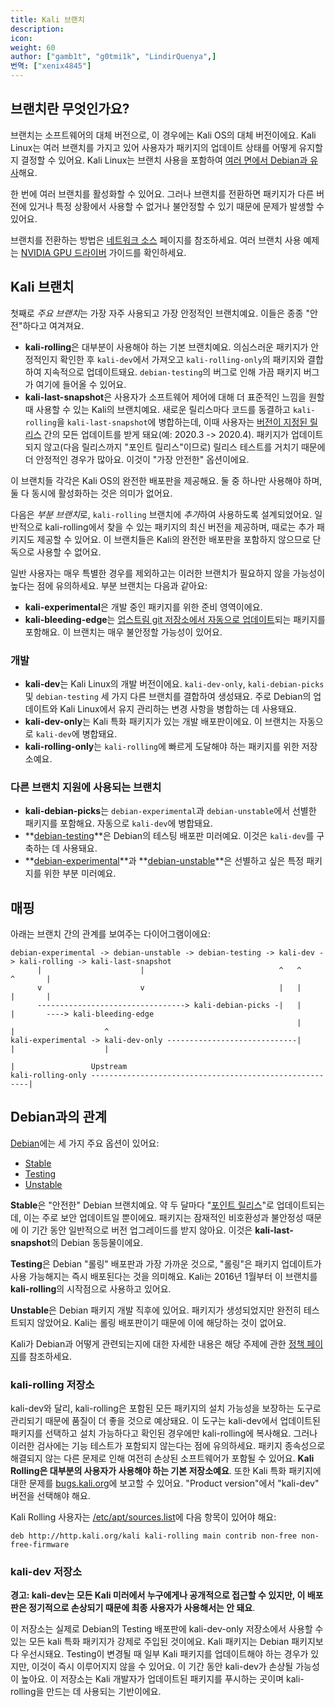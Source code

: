 ```yaml
---
title: Kali 브랜치
description:
icon:
weight: 60
author: ["gamb1t", "g0tmi1k", "LindirQuenya",]
번역: ["xenix4845"]
---
```


## 브랜치란 무엇인가요?

브랜치는 소프트웨어의 대체 버전으로, 이 경우에는 Kali OS의 대체 버전이에요. Kali Linux는 여러 브랜치를 가지고 있어 사용자가 패키지의 업데이트 상태를 어떻게 유지할지 결정할 수 있어요. Kali Linux는 브랜치 사용을 포함하여 [여러 면에서 Debian과 유사](/docs/policy/kali-linux-relationship-with-debian/)해요.

한 번에 여러 브랜치를 활성화할 수 있어요. 그러나 브랜치를 전환하면 패키지가 다른 버전에 있거나 특정 상황에서 사용할 수 없거나 불안정할 수 있기 때문에 문제가 발생할 수 있어요.

브랜치를 전환하는 방법은 [네트워크 소스](/docs/general-use/kali-linux-sources-list-repositories/) 페이지를 참조하세요. 여러 브랜치 사용 예제는 [NVIDIA GPU 드라이버](/docs/general-use/install-nvidia-drivers-on-kali-linux/) 가이드를 확인하세요.

## Kali 브랜치

첫째로 *주요 브랜치*는 가장 자주 사용되고 가장 안정적인 브랜치예요. 이들은 종종 "안전"하다고 여겨져요.

- **kali-rolling**은 대부분이 사용해야 하는 기본 브랜치예요. 의심스러운 패키지가 안정적인지 확인한 후 `kali-dev`에서 가져오고 `kali-rolling-only`의 패키지와 결합하여 지속적으로 업데이트돼요. `debian-testing`의 버그로 인해 가끔 패키지 버그가 여기에 들어올 수 있어요.
- **kali-last-snapshot**은 사용자가 소프트웨어 제어에 대해 더 표준적인 느낌을 원할 때 사용할 수 있는 Kali의 브랜치예요. 새로운 릴리스마다 코드를 동결하고 `kali-rolling`을 `kali-last-snapshot`에 병합하는데, 이때 사용자는 [버전이 지정된 릴리스](/releases/) 간의 모든 업데이트를 받게 돼요(예: 2020.3 -> 2020.4). 패키지가 업데이트되지 않고(다음 릴리스까지 "포인트 릴리스"이므로) 릴리스 테스트를 거치기 때문에 더 안정적인 경우가 많아요. 이것이 "가장 안전한" 옵션이에요.

이 브랜치들 각각은 Kali OS의 완전한 배포판을 제공해요. 둘 중 하나만 사용해야 하며, 둘 다 동시에 활성화하는 것은 의미가 없어요.

다음은 *부분 브랜치*로, `kali-rolling` 브랜치에 *추가*하여 사용하도록 설계되었어요. 일반적으로 kali-rolling에서 찾을 수 있는 패키지의 최신 버전을 제공하며, 때로는 추가 패키지도 제공할 수 있어요. 이 브랜치들은 Kali의 완전한 배포판을 포함하지 않으므로 단독으로 사용할 수 없어요.

일반 사용자는 매우 특별한 경우를 제외하고는 이러한 브랜치가 필요하지 않을 가능성이 높다는 점에 유의하세요. 부분 브랜치는 다음과 같아요:

- **kali-experimental**은 개발 중인 패키지를 위한 준비 영역이에요.
- **kali-bleeding-edge**는 [업스트림 git 저장소에서 자동으로 업데이트](/blog/bleeding-edge-kali-repositories/)되는 패키지를 포함해요. 이 브랜치는 매우 불안정할 가능성이 있어요.

### 개발

- **kali-dev**는 Kali Linux의 개발 버전이에요. `kali-dev-only`, `kali-debian-picks` 및 `debian-testing` 세 가지 다른 브랜치를 결합하여 생성돼요. 주로 Debian의 업데이트와 Kali Linux에서 유지 관리하는 변경 사항을 병합하는 데 사용돼요.
- **kali-dev-only**는 Kali 특화 패키지가 있는 개발 배포판이에요. 이 브랜치는 자동으로 `kali-dev`에 병합돼요.
- **kali-rolling-only**는 `kali-rolling`에 빠르게 도달해야 하는 패키지를 위한 저장소예요.

### 다른 브랜치 지원에 사용되는 브랜치

- **kali-debian-picks**는 `debian-experimental`과 `debian-unstable`에서 선별한 패키지를 포함해요. 자동으로 `kali-dev`에 병합돼요.
- **[debian-testing](https://wiki.debian.org/DebianTesting)**은 Debian의 테스팅 배포판 미러예요. 이것은 `kali-dev`를 구축하는 데 사용돼요.
- **[debian-experimental](https://wiki.debian.org/DebianExperimental)**과 **[debian-unstable](https://wiki.debian.org/DebianUnstable)**은 선별하고 싶은 특정 패키지를 위한 부분 미러예요.

## 매핑

아래는 브랜치 간의 관계를 보여주는 다이어그램이에요:

```plaintext
debian-experimental -> debian-unstable -> debian-testing -> kali-dev -> kali-rolling -> kali-last-snapshot
      |                      |                              ^   ^         ^       |
      v                      v                              |   |         |       |
      ---------------------------------> kali-debian-picks -|   |         |       ----> kali-bleeding-edge
                                                                |         |                    ^
kali-experimental -> kali-dev-only -----------------------------|         |                    |
                                                                          |                 Upstream
kali-rolling-only --------------------------------------------------------|
```

## Debian과의 관계

[Debian](https://www.debian.org/releases/)에는 세 가지 주요 옵션이 있어요:

- [Stable](https://www.debian.org/releases/stable/)
- [Testing](https://www.debian.org/releases/testing/)
- [Unstable](https://www.debian.org/releases/unstable/)

**Stable**은 "안전한" Debian 브랜치예요. 약 두 달마다 "[포인트 릴리스](https://wiki.debian.org/DebianReleases/PointReleases)"로 업데이트되는데, 이는 주로 보안 업데이트일 뿐이에요. 패키지는 잠재적인 비호환성과 불안정성 때문에 이 기간 동안 일반적으로 버전 업그레이드를 받지 않아요. 이것은 **kali-last-snapshot**의 Debian 동등물이에요.

**Testing**은 Debian "롤링" 배포판과 가장 가까운 것으로, "롤링"은 패키지 업데이트가 사용 가능해지는 즉시 배포된다는 것을 의미해요. Kali는 2016년 1월부터 이 브랜치를 **kali-rolling**의 시작점으로 사용하고 있어요.

**Unstable**은 Debian 패키지 개발 직후에 있어요. 패키지가 생성되었지만 완전히 테스트되지 않았어요. Kali는 롤링 배포판이기 때문에 이에 해당하는 것이 없어요.

Kali가 Debian과 어떻게 관련되는지에 대한 자세한 내용은 해당 주제에 관한 [정책 페이지](/docs/policy/kali-linux-relationship-with-debian/)를 참조하세요.

### kali-rolling 저장소

kali-dev와 달리, kali-rolling은 포함된 모든 패키지의 설치 가능성을 보장하는 도구로 관리되기 때문에 품질이 더 좋을 것으로 예상돼요. 이 도구는 kali-dev에서 업데이트된 패키지를 선택하고 설치 가능하다고 확인된 경우에만 kali-rolling에 복사해요. 그러나 이러한 검사에는 기능 테스트가 포함되지 않는다는 점에 유의하세요. 패키지 종속성으로 해결되지 않는 다른 문제로 인해 여전히 손상된 소프트웨어가 포함될 수 있어요. **Kali Rolling은 대부분의 사용자가 사용해야 하는 기본 저장소예요**. 또한 Kali 특화 패키지에 대한 문제를 [bugs.kali.org](https://bugs.kali.org/)에 보고할 수 있어요. "Product version"에서 "kali-dev" 버전을 선택해야 해요.

Kali Rolling 사용자는 [/etc/apt/sources.list](/docs/general-use/kali-linux-sources-list-repositories/)에 다음 항목이 있어야 해요:

```plaintext
deb http://http.kali.org/kali kali-rolling main contrib non-free non-free-firmware
```

### kali-dev 저장소

**경고: kali-dev는 모든 Kali 미러에서 누구에게나 공개적으로 접근할 수 있지만, 이 배포판은 정기적으로 손상되기 때문에 최종 사용자가 사용해서는 안 돼요**.

이 저장소는 실제로 Debian의 Testing 배포판에 kali-dev-only 저장소에서 사용할 수 있는 모든 kali 특화 패키지가 강제로 주입된 것이에요. Kali 패키지는 Debian 패키지보다 우선시돼요. Testing이 변경될 때 일부 Kali 패키지를 업데이트해야 하는 경우가 있지만, 이것이 즉시 이루어지지 않을 수 있어요. 이 기간 동안 kali-dev가 손상될 가능성이 높아요. 이 저장소는 Kali 개발자가 업데이트된 패키지를 푸시하는 곳이며 kali-rolling을 만드는 데 사용되는 기반이에요.
